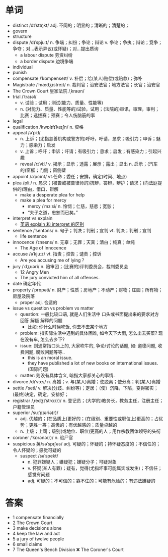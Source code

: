# 单词
- distinct /dɪˈstɪŋkt/ adj. 不同的；明显的；清晰的；清楚的；
- govern
- structure
- dispute /dɪˈspjuːt/ n. 争端；纠纷；争论；辩论 v. 争论；争执；辩论；竞争；争夺；对…表示异议(或怀疑)；对…提出质询
  - a labour dispute 劳资纠纷
  - a border dispute 边境争端
- individual
- punish
- compensate /ˈkɒmpenseɪt/ v. 补偿；给(某人)赔偿(或赔款)；弥补
- Magistrate /ˈmædʒɪstreɪt/ n. 裁判官；治安法官；地方法官；长官；治安官
- The Crown Court 皇家法院  /ˌkraʊn/
- trial /ˈtraɪəl/
  - v. 试验；试用；测试(能力、质量、性能等)
  - n. (对能力、质量、性能等的)试验，试用；(法院的)审讯，审理，审判；比赛；选拔赛；预赛；令人伤脑筋的事
- legal
- qualification /kwɒlɪfɪˈkeɪʃn/ n. 资格
- appeal /əˈpiːl/
  - n. 上诉；(尤指慈善机构或警方的)呼吁，吁请，恳求；吸引力；申诉；魅力；感染力；启发
  - v. 上诉；呼吁；申诉；吁请；有吸引力；恳求；启发；有感染力；引起兴趣
  - reveal /rɪˈviːl/ v. 揭示；显示；透露；展示；露出；显出 n. 启示；(汽车的)窗框；门侧；窗侧壁
- appoint /əˈpɔɪnt/ vt.任命；委任；安排，确定(时间、地点)
- plea /pliː/ n. 恳求；(被告或被告律师的)抗辩，答辩，辩护；请求；(向法庭提供的)理由，借口，辩解
  - make a desperate plea for help
  - make a plea for mercy
    - mercy /ˈmɜːsi/ n. 怜悯；仁慈，慈悲；宽恕；
    - “夫子之道，忠恕而已矣。” 
- interpret vs explain
  - [英语 explain 和 interpret 的区别](https://baijiahao.baidu.com/s?id=1675996181938960356&wfr=spider&for=pc)
- sentence /ˈsentəns/ n. 句子；判决；判刑；宣判 vt. 判决；判刑；宣判
  - life sentence
- innocence /ˈɪnəsns/ n. 无辜；无罪；天真；清白；纯真；单纯
  - The Age of Innocence
- accuse /əˈkjuːz/ vt. 指责；控告；谴责；控诉
  - Are you accusing me of lying？ 
- jury /ˈdʒʊəri/ n. 陪审团；(比赛的)评判委员会，裁判委员会 
  - 12 Angry Men
  - The jury convicted him of all offenses.
- date 确定年代
- property /ˈprɒpəti/ n. 财产；性质；房地产；不动产；财物；庄园；所有物；房屋及院落
  - proper adj. 合适的
- issue vs question vs problem vs matter
  - question: 一般比较口语, 就是人们生活中 口头或书面提出来的要求对方 回答 解疑 解释的问题
    - 比如: 你什么时候吃饭, 你去不去某个地方
  - problem: 指实际生活中遇到的具体困难, 如今天下大雨, 怎么出去买菜? 现在没有车, 怎么去乡下?
  - issue: 则通常指口头上的, 大家吹牛的, 争论/讨论的话题, 如: 道德问题, 收费问题, 腐败问题等等..
    - this is an moral issue.
    - they have published a lot of new books on international issues. (国际问题)
  - matter: 则没有具体含义, 暗指大家都关心的事情.
- divorce /dɪˈvɔːs/ n. 离婚；v. 与(某人)离婚；使脱离；使分离；判(某人)离婚
- settle /ˈsetl/ v. 解决(分歧、纠纷等)；定居；（使）沉降，下陷，变得密实；(最终)决定，确定，安排好；
- registrar /ˌredʒɪˈstrɑː(r)/ n. 登记员；(大学的)教务长，教务主任，注册主任；户籍管理员
- superior /suːˈpɪəriə(r)/
  - adj. 优越的；(在品质上)更好的；(在级别、重要性或职位上)更高的；占优势；更胜一筹；高傲的；有优越感的；质量卓越的
  - n. 上级；上司；级别(或地位、职位)更高的人；用作宗教团体领导的头衔
- coroner /ˈkɒrənə(r)/ n. 验尸官
- suspicious 英/səˈspɪʃəs/ adj. 可疑的；怀疑的；持怀疑态度的；不信任的；令人怀疑的；感觉可疑的
  - suspect /səˈspekt/
    - n. 犯罪嫌疑人；嫌疑犯；嫌疑分子；可疑对象
    - v. 怀疑(某人有罪)；疑有，觉得(尤指坏事可能属实或发生)；不信任；感觉有问题
    - adj. 可疑的；不可信的；靠不住的；可能有危险的；有违法嫌疑的

# 答案
- 1 compensate financially
- 2 The Crown Court
- 3 make decisions alone
- 4 keep the law and act
- 5 a jury of twelve people
- 6 small claims
- 7 The Queen's Bench Division ❌ The Coroner's Court

